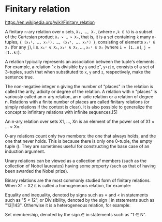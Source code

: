 # Finitary relation

https://en.wikipedia.org/wiki/Finitary_relation

A finitary `n`-ary relation over `n` sets, `X₁, …, Xₙ`, (where `n,k ∈ ℕ`) is a subset of the Cartesian product `X₁ ⨯ … ⨯ Xₙ`, that is, it is a set containing `k` many `n`-tuples, `{ (x₁¹, …, xₙ¹), …, (x₁ᵏ, …, xₙᵏ) }`, consisting of elements `xᵢʲ ∈ Xᵢ` (for any `j`), i.e. `x₁ʲ ∈ X₁`, `x₂ʲ ∈ X₂`, …, `xₙʲ ∈ Xₙ` (where `i = [1..n]`, `j = [1..k]`).

A relation typically represents an association between the tuple's elements. For example, a relation "`x` is divisible by `y` and `z`", `y+z|x`, consists of a set of 3-tuples, such that when substituted to `x`, `y` and `z`, respectively, make the sentence true.

The non-negative integer n giving the number of "places" in the relation is called the arity, adicity or degree of the relation. A relation with n "places" is variously called an n-ary relation, an n-adic relation or a relation of degree n. Relations with a finite number of places are called finitary relations (or simply relations if the context is clear). It is also possible to generalize the concept to infinitary relations with infinite sequences.[5]

An n-ary relation over sets X1, …, Xn is an element of the power set of X1 × … × Xn.

0-ary relations count only two members: the one that always holds, and the one that never holds. This is because there is only one 0-tuple, the empty tuple (). They are sometimes useful for constructing the base case of an induction argument.

Unary relations can be viewed as a collection of members (such as the collection of Nobel laureates) having some property (such as that of having been awarded the Nobel prize).

Binary relations are the most commonly studied form of finitary relations. When X1 = X2 it is called a homogeneous relation, for example:

Equality and inequality, denoted by signs such as = and < in statements such as "5 < 12", or
Divisibility, denoted by the sign | in statements such as "13|143".
Otherwise it is a heterogeneous relation, for example:

Set membership, denoted by the sign ∈ in statements such as "1 ∈ N".

